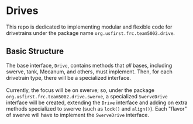 # Drives
This repo is dedicated to implementing modular and flexible code for
drivetrains under the package name `org.usfirst.frc.team5002.drive`.

## Basic Structure
The base interface, `Drive`, contains methods that *all* bases, including
swerve, tank, Mecanum, and others, must implement.  Then, for each drivetrain
type, there will be a specialized interface.
<br><br>
Currently, the focus will be on swerve; so, under the package
`org.usfirst.frc.team5002.drive.swerve`, a specialized `SwerveDrive` interface
will be created, extending the `Drive` interface and adding on extra methods
specialized to swerve (such as `lock()` and `align()`). Each "flavor" of
swerve will have to implement the `SwerveDrive` interface.


